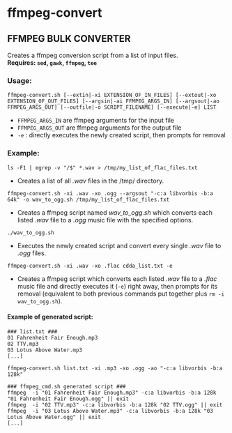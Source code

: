 # ffmpeg-convert
## FFMPEG BULK CONVERTER

Creates a ffmpeg conversion script from a list of input files.  
**Requires: `sed`, `gawk`, `ffmpeg`, `tee`**

### Usage:

`ffmpeg-convert.sh [--extin|-xi EXTENSION_OF_IN_FILES] [--extout|-xo EXTENSION_OF_OUT_FILES] [--argsin|-ai FFMPEG_ARGS_IN] [--argsout|-ao FFMPEG_ARGS_OUT] [--outfile|-o SCRIPT_FILENAME] [--execute|-e] LIST`
* `FFMPEG_ARGS_IN` are ffmpeg arguments for the input file
* `FFMPEG_ARGS_OUT` are ffmpeg arguments for the output file
* `-e` : directly executes the newly created script, then prompts for removal

### Example:

`ls -F1 | egrep -v "/$" *.wav > /tmp/my_list_of_flac_files.txt`  
* Creates a list of all *.wav* files in the /tmp/ directory.

`ffmpeg-convert.sh -xi .wav -xo .ogg --argsout "-c:a libvorbis -b:a 64k" -o wav_to_ogg.sh /tmp/my_list_of_flac_files.txt`  
* Creates a ffmpeg script named *wav_to_ogg.sh* which converts each listed *.wav* file to a *.ogg* music file with the specified options.

`./wav_to_ogg.sh`  
* Executes the newly created script and convert every single *.wav* file to *.ogg* files.

`ffmpeg-convert.sh -xi .wav -xo .flac cdda_list.txt -e`  
* Creates a ffmpeg script which converts each listed *.wav* file to a *.flac* music file and directly executes it (`-e`) right away, then prompts for its removal (equivalent to both previous commands put together plus `rm -i wav_to_ogg.sh`).

#### Example of generated script:

    ### list.txt ###
    01 Fahrenheit Fair Enough.mp3
    02 TTV.mp3
    03 Lotus Above Water.mp3
    [...]

`ffmpeg-convert.sh list.txt -xi .mp3 -xo .ogg -ao "-c:a libvorbis -b:a 128k"`

    ### ffmpeg_cmd.sh generated script ###
    ffmpeg  -i "01 Fahrenheit Fair Enough.mp3" -c:a libvorbis -b:a 128k "01 Fahrenheit Fair Enough.ogg" || exit  
    ffmpeg  -i "02 TTV.mp3" -c:a libvorbis -b:a 128k "02 TTV.ogg" || exit  
    ffmpeg  -i "03 Lotus Above Water.mp3" -c:a libvorbis -b:a 128k "03 Lotus Above Water.ogg" || exit  
    [...]
